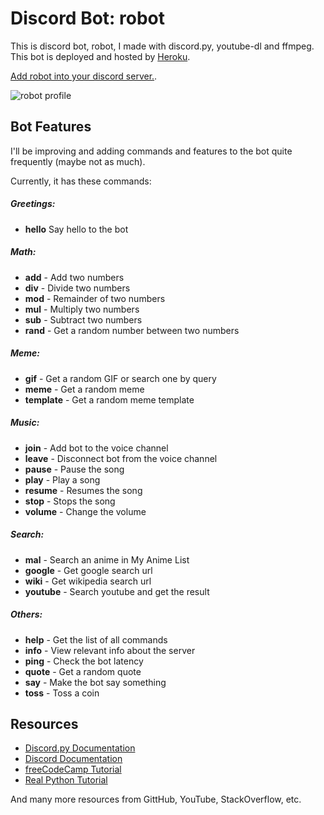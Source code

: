 # Discord Bot: robot

This is discord bot, robot, I made with discord.py, youtube-dl and ffmpeg. This bot is deployed and hosted by [Heroku](https://www.heroku.com).

[Add robot into your discord server.](https://discord.com/api/oauth2/authorize?client_id=839384987291746304&permissions=3191861185&scope=bot).

<img align="center" src="https://i.imgur.com/E7GkwT2.jpg" alt="robot profile">

## Bot Features

I'll be improving and adding commands and features to the bot quite frequently (maybe not as much).

Currently,  it has these commands:

##### Greetings:
  - **hello**   Say hello to the bot

##### Math:
  - **add** - Add two numbers
  - **div** - Divide two numbers
  - **mod** - Remainder of two numbers
  - **mul** - Multiply two numbers
  - **sub** - Subtract two numbers
  - **rand** - Get a random number between two numbers

##### Meme:
  - **gif** - Get a random GIF or search one by query
  - **meme** - Get a random meme
  - **template** - Get a random meme template
  
##### Music:
  - **join** - Add bot to the voice channel
  - **leave** - Disconnect bot from the voice channel
  - **pause** - Pause the song
  - **play** - Play a song
  - **resume** - Resumes the song
  - **stop** - Stops the song
  - **volume** - Change the volume

##### Search:
  - **mal** - Search an anime in My Anime List
  - **google** - Get google search url
  - **wiki** - Get wikipedia search url
  - **youtube** - Search youtube and get the result

##### Others:
  - **help** - Get the list of all commands
  - **info** - View relevant info about the server
  - **ping** - Check the bot latency
  - **quote** - Get a random quote
  - **say** - Make the bot say something
  - **toss** - Toss a coin

## Resources

- [Discord.py Documentation](https://discordpy.readthedocs.io/)
- [Discord Documentation](https://discord.com/developers/docs/intro)
- [freeCodeCamp Tutorial](https://www.freecodecamp.org/news/create-a-discord-bot-with-python)
- [Real Python Tutorial](https://realpython.com/how-to-make-a-discord-bot-python)

And many more resources from GittHub, YouTube, StackOverflow, etc.
